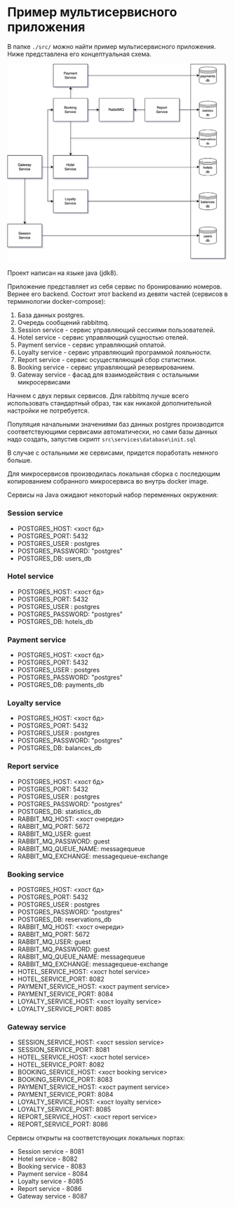 # Пример мультисервисного приложения


В папке `./src/` можно найти пример мультисервисного приложения. Ниже представлена его концептуальная схема.


<img src="./project_diagram.png"  width="800">


Проект написан на языке java (jdk8).


Приложение представляет из себя сервис по бронированию номеров. Вернее его backend. Состоит этот backend из девяти частей (сервисов в терминологии docker-compose):


1. База данных postgres.
2. Очередь сообщений rabbitmq.
3. Session service - сервис управляющий сессиями пользователей.
4. Hotel service - сервис управляющий сущностью отелей.
5. Payment service - сервис управляющий оплатой.
6. Loyalty service - сервис управляющий программой лояльности.
7. Report service - сервис осуществляющий сбор статистики.
8. Booking service - сервис управляющий резервированием.
9. Gateway service - фасад для взаимодействия с остальными микросервисами


Начнем с двух первых сервисов. Для rabbitmq лучше всего использовать стандартный образ, так как никакой дополнительной настройки не потребуется.

Популяция начальными значениями баз данных postgres производится соответствующими сервисами автоматически, но сами базы данных надо создать, запустив скрипт `src\services\database\init.sql`

В случае с остальными же сервисами, придется поработать немного больше.

Для микросервисов производилась локальная сборка с последющим копированием собранного микросервиса во внутрь docker image.


Сервисы на Java ожидают некоторый набор переменных окружения:


### Session service


- POSTGRES_HOST: <хост бд>
- POSTGRES_PORT: 5432
- POSTGRES_USER : postgres
- POSTGRES_PASSWORD: "postgres" 
- POSTGRES_DB: users_db

### Hotel service


- POSTGRES_HOST: <хост бд>
- POSTGRES_PORT: 5432
- POSTGRES_USER : postgres  
- POSTGRES_PASSWORD: "postgres"  
- POSTGRES_DB: hotels_db

### Payment service


- POSTGRES_HOST: <хост бд>
- POSTGRES_PORT: 5432
- POSTGRES_USER : postgres  
- POSTGRES_PASSWORD: "postgres"  
- POSTGRES_DB: payments_db


### Loyalty service


- POSTGRES_HOST: <хост бд>
- POSTGRES_PORT: 5432
- POSTGRES_USER : postgres 
- POSTGRES_PASSWORD: "postgres" 
- POSTGRES_DB: balances_db


### Report service


- POSTGRES_HOST: <хост бд>
- POSTGRES_PORT: 5432
- POSTGRES_USER : postgres
- POSTGRES_PASSWORD: "postgres"
- POSTGRES_DB: statistics_db
- RABBIT_MQ_HOST: <хост очереди>
- RABBIT_MQ_PORT: 5672
- RABBIT_MQ_USER: guest
- RABBIT_MQ_PASSWORD: guest
- RABBIT_MQ_QUEUE_NAME: messagequeue
- RABBIT_MQ_EXCHANGE: messagequeue-exchange


### Booking service


- POSTGRES_HOST: <хост бд>
- POSTGRES_PORT: 5432
- POSTGRES_USER : postgres  
- POSTGRES_PASSWORD: "postgres"  
- POSTGRES_DB: reservations_db
- RABBIT_MQ_HOST: <хост очереди>
- RABBIT_MQ_PORT: 5672
- RABBIT_MQ_USER: guest
- RABBIT_MQ_PASSWORD: guest
- RABBIT_MQ_QUEUE_NAME: messagequeue
- RABBIT_MQ_EXCHANGE: messagequeue-exchange
- HOTEL_SERVICE_HOST: <хост hotel service>
- HOTEL_SERVICE_PORT: 8082
- PAYMENT_SERVICE_HOST: <хост payment service>
- PAYMENT_SERVICE_PORT: 8084
- LOYALTY_SERVICE_HOST: <хост loyalty service>
- LOYALTY_SERVICE_PORT: 8085


### Gateway service


- SESSION_SERVICE_HOST: <хост session service>
- SESSION_SERVICE_PORT: 8081
- HOTEL_SERVICE_HOST: <хост hotel service>
- HOTEL_SERVICE_PORT: 8082
- BOOKING_SERVICE_HOST: <хост booking service>
- BOOKING_SERVICE_PORT: 8083
- PAYMENT_SERVICE_HOST: <хост payment service>
- PAYMENT_SERVICE_PORT: 8084
- LOYALTY_SERVICE_HOST: <хост loyalty service>
- LOYALTY_SERVICE_PORT: 8085
- REPORT_SERVICE_HOST: <хост report service>
- REPORT_SERVICE_PORT: 8086


Сервисы открыты на соответствующих локальных портах:


- Session service - 8081
- Hotel service - 8082
- Booking service - 8083
- Payment service - 8084
- Loyalty service - 8085
- Report service - 8086
- Gateway service - 8087



